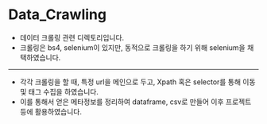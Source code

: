 # Data_Crawling

- 데이터 크롤링 관련 디렉토리입니다.
- 크롤링은 bs4, selenium이 있지만, 동적으로 크롤링을 하기 위해 selenium을 채택하였습니다.

___
- 각각 크롤링을 할 때, 특정 url을 메인으로 두고, Xpath 혹은 selector를 통해 이동 및 태그 수집을 하였습니다.
- 이를 통해서 얻은 메타정보를 정리하여 dataframe, csv로 만들어 이후 프로젝트 등에 활용하였습니다.
